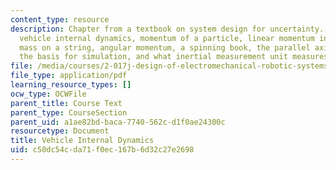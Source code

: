 ```yaml
---
content_type: resource
description: Chapter from a textbook on system design for uncertainty. Topics include
  vehicle internal dynamics, momentum of a particle, linear momentum in a moving frame,
  mass on a string, angular momentum, a spinning book, the parallel axis theorem,
  the basis for simulation, and what inertial measurement unit measures.
file: /media/courses/2-017j-design-of-electromechanical-robotic-systems-fall-2009/c50dc54cda71f0ec167b6d32c27e2698_MIT2_017JF09_ch10.pdf
file_type: application/pdf
learning_resource_types: []
ocw_type: OCWFile
parent_title: Course Text
parent_type: CourseSection
parent_uid: a1ae82bd-baca-7740-562c-d1f0ae24300c
resourcetype: Document
title: Vehicle Internal Dynamics
uid: c50dc54c-da71-f0ec-167b-6d32c27e2698
---
```

